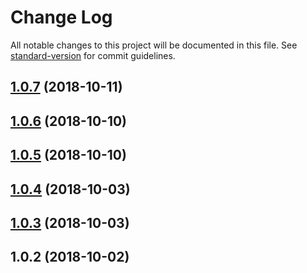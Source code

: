 # Change Log

All notable changes to this project will be documented in this file. See [standard-version](https://github.com/conventional-changelog/standard-version) for commit guidelines.

<a name="1.0.7"></a>
## [1.0.7](https://github.com/ValueAddTeam/ts-model/compare/v1.0.6...v1.0.7) (2018-10-11)



<a name="1.0.6"></a>
## [1.0.6](https://github.com/ValueAddTeam/ts-model/compare/v1.0.5...v1.0.6) (2018-10-10)



<a name="1.0.5"></a>
## [1.0.5](https://github.com/ValueAddTeam/ts-model/compare/v1.0.4...v1.0.5) (2018-10-10)



<a name="1.0.4"></a>
## [1.0.4](https://github.com/ValueAddTeam/ts-model/compare/v1.0.3...v1.0.4) (2018-10-03)



<a name="1.0.3"></a>
## [1.0.3](https://github.com/ValueAddTeam/ts-model/compare/v1.0.2...v1.0.3) (2018-10-03)



<a name="1.0.2"></a>
## 1.0.2 (2018-10-02)
